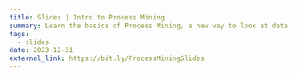 ```yaml
---
title: Slides | Intro to Process Mining
summary: Learn the basics of Process Mining, a new way to look at data
tags:
  - slides
date: 2023-12-31
external_link: https://bit.ly/ProcessMiningSlides
---
```

